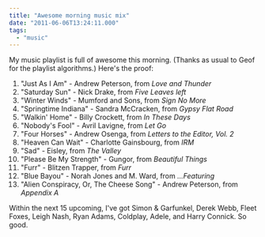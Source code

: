 ```yaml
---
title: "Awesome morning music mix"
date: "2011-06-06T13:24:11.000"
tags: 
  - "music"
---
```


My music playlist is full of awesome this morning. (Thanks as usual to Geof for the playlist algorithms.) Here's the proof:

1. "Just As I Am" - Andrew Peterson, from _Love and Thunder_
2. "Saturday Sun" - Nick Drake, from _Five Leaves left_
3. "Winter Winds" - Mumford and Sons, from _Sign No More_
4. "Springtime Indiana" - Sandra McCracken, from _Gypsy Flat Road_
5. "Walkin' Home" - Billy Crockett, from _In These Days_
6. "Nobody's Fool" - Avril Lavigne, from _Let Go_
7. "Four Horses" - Andrew Osenga, from _Letters to the Editor, Vol. 2_
8. "Heaven Can Wait" - Charlotte Gainsbourg, from _IRM_
9. "Sad" - Eisley, from _The Valley_
10. "Please Be My Strength" - Gungor, from _Beautiful Things_
11. "Furr" - Blitzen Trapper, from _Furr_
12. "Blue Bayou" - Norah Jones and M. Ward, from _...Featuring_
13. "Alien Conspiracy, Or, The Cheese Song" - Andrew Peterson, from _Appendix A_

Within the next 15 upcoming, I've got Simon & Garfunkel, Derek Webb, Fleet Foxes, Leigh Nash, Ryan Adams, Coldplay, Adele, and Harry Connick. So good.
